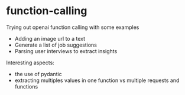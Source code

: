 # function-calling

Trying out openai function calling with some examples

- Adding an image url to a text
- Generate a list of job suggestions
- Parsing user interviews to extract insights

Interesting aspects:

- the use of pydantic
- extracting multiples values in one function vs multiple requests and functions
